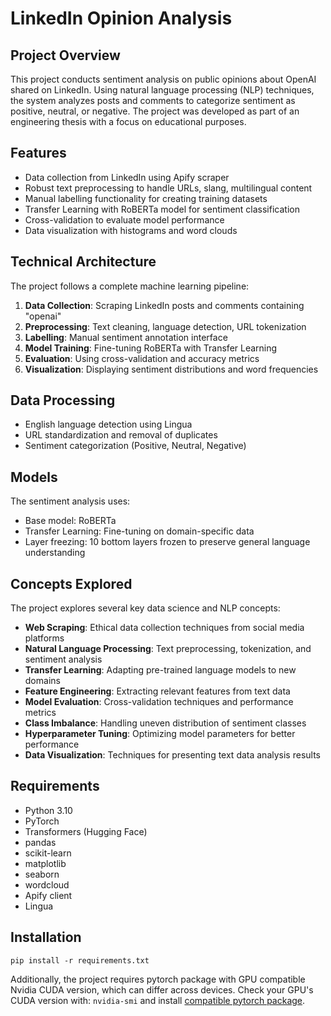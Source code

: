 # LinkedIn Opinion Analysis
## Project Overview
This project conducts sentiment analysis on public opinions about OpenAI shared on LinkedIn. Using natural language processing (NLP) techniques, the system analyzes posts and comments to categorize sentiment as positive, neutral, or negative. The project was developed as part of an engineering thesis with a focus on educational purposes.

## Features
- Data collection from LinkedIn using Apify scraper
- Robust text preprocessing to handle URLs, slang, multilingual content
- Manual labelling functionality for creating training datasets
- Transfer Learning with RoBERTa model for sentiment classification
- Cross-validation to evaluate model performance
- Data visualization with histograms and word clouds

## Technical Architecture
The project follows a complete machine learning pipeline:
1. **Data Collection**: Scraping LinkedIn posts and comments containing "openai"
2. **Preprocessing**: Text cleaning, language detection, URL tokenization
3. **Labelling**: Manual sentiment annotation interface
4. **Model Training**: Fine-tuning RoBERTa with Transfer Learning
5. **Evaluation**: Using cross-validation and accuracy metrics
6. **Visualization**: Displaying sentiment distributions and word frequencies

## Data Processing
- English language detection using Lingua
- URL standardization and removal of duplicates
- Sentiment categorization (Positive, Neutral, Negative)

## Models
The sentiment analysis uses:
- Base model: RoBERTa
- Transfer Learning: Fine-tuning on domain-specific data
- Layer freezing: 10 bottom layers frozen to preserve general language understanding

## Concepts Explored
The project explores several key data science and NLP concepts:
- **Web Scraping**: Ethical data collection techniques from social media platforms
- **Natural Language Processing**: Text preprocessing, tokenization, and sentiment analysis
- **Transfer Learning**: Adapting pre-trained language models to new domains
- **Feature Engineering**: Extracting relevant features from text data
- **Model Evaluation**: Cross-validation techniques and performance metrics
- **Class Imbalance**: Handling uneven distribution of sentiment classes
- **Hyperparameter Tuning**: Optimizing model parameters for better performance
- **Data Visualization**: Techniques for presenting text data analysis results

## Requirements
- Python 3.10
- PyTorch
- Transformers (Hugging Face)
- pandas
- scikit-learn
- matplotlib
- seaborn
- wordcloud
- Apify client
- Lingua

## Installation
```
pip install -r requirements.txt
```
Additionally, the project requires pytorch package with GPU compatible Nvidia CUDA version, which can differ across devices. Check your GPU's CUDA version with: `nvidia-smi` and install [compatible pytorch package](https://pytorch.org/).

